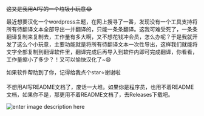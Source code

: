 ~~这又是我用AI写的一个垃圾小玩意😂~~

最近想要汉化一个wordpress主题，在网上搜寻了一番，发现没有一个工具支持将所有待翻译文本全部导出一并翻译的，只能一条条翻译。这我可难受死了，一条条翻译复制来复制去，工作量有多大啊，又不想花钱冲会员，怎么办呢？于是我就开发了这么个小玩意，主要功能就是将所有待翻译文本一次性导出，这样我们就能将文字全部复制到翻译软件里，翻译完成后再导入到软件内即可完成翻译，你看看，工作量缩小了多少？！又可以愉快汉化了~😄

如果软件帮助到了你，记得给我点个star⭐谢谢啦

不想用AI写README文档了，废话一大堆。如果你是程序员，也用不着README文档，如果你不是，那更用不着README文档了，去Releases下载吧。

![enter image description here](https://m.360buyimg.com/i/jfs/t1/339231/24/6745/5157/68bef7c9F89c684ce/c0ae7eeb5a7e8677.png)
